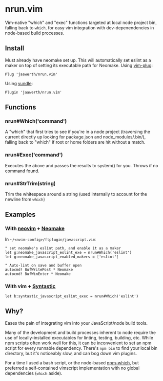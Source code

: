 # nrun.vim
Vim-native "which" and "exec" functions targeted at local node project bin, falling back to `which`, for easy vim integration with dev-depenendencies in node-based build processes.

## Install
Must already have neomake set up. This will automatically set eslint as a maker on top of setting its executable path for Neomake.
Using [vim-plug](https://github.com/junegunn/vim-plug):
```
Plug 'jaawerth/nrun.vim'
```

Using [vundle](https://github.com/VundleVim/Vundle.vim):
```
Plugin 'jaawerth/nrun.vim'
```
## Functions
### nrun#Which('command')
A "which" that first tries to see if you're in a node project (traversing the current directly up looking for package.json and node_modules/.bin/<command>), falling back to "which" if root or home folders are hit without a match.

### nrun#Exec('command')
Executes the above and passes the results to system() for you. Throws if no command found.

### nrun#StrTrim(string)
Trim the whitespace around a string (used internally to account for the newline from `which`)

## Examples

### With [neovim](https://github.com/neovim/neovim) + [Neomake](https://github.com/benekastah/neomake)
In `~/<nvim-config>/ftplugin/javascript.vim`:
```nvim
" set neomake's eslint path, and enable it as a maker
let g:neomake_javascript_eslint_exe = nrun#Which('eslint')
let g:neomake_javascript_enabled_makers = ['eslint']

" Auto-lint on save and buffer open
autocmd! BufWritePost * Neomake
autocmd! BufWinEnter * Neomake
```

### With vim + [Syntastic](https://github.com/scrooloose/syntastic)
```vim
let b:syntastic_javascript_eslint_exec = nrun#Which('eslint')
```
## Why?
Eases the pain of integrating vim into your JavaScript/node build tools.

Many of the development and build processes inherent to node require the use of locally-installed executables for linting, testing, building, etc. While npm scripts often work well for this, it can be inconvenient to set an npm script for every runnable dependency. There's `npm bin` to find your local bin directory, but it's noticeably slow, and can bog down vim plugins.

For a time I used a bash script, or the node-based [npm-which](https://www.npmjs.com/package/npm-which), but preferred a self-contained vimscript implementation with no global dependencies (`which` aside).
